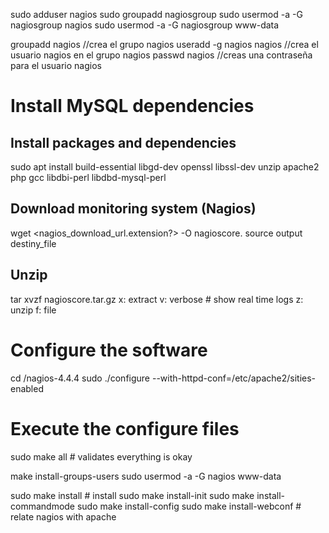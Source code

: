 sudo adduser nagios
sudo groupadd nagiosgroup
sudo usermod -a -G nagiosgroup nagios
sudo usermod -a -G nagiosgroup www-data


groupadd nagios //crea el grupo nagios
useradd -g nagios nagios //crea el usuario nagios en el grupo nagios
passwd nagios //creas una contraseña para el usuario nagios


# Install MySQL dependencies

## Install packages and dependencies
sudo apt install build-essential libgd-dev openssl libssl-dev unzip apache2 php gcc libdbi-perl libdbd-mysql-perl

## Download monitoring system (Nagios)
wget <nagios_download_url.extension?> -O nagioscore.<extension>
            source                 output destiny_file

## Unzip
tar xvzf nagioscore.tar.gz
x: extract
v: verbose # show real time logs
z: unzip
f: file

# Configure the software
cd /nagios-4.4.4
sudo ./configure --with-httpd-conf=/etc/apache2/sities-enabled

# Execute the configure files
sudo make all                   # validates everything is okay

make install-groups-users
sudo usermod -a -G nagios www-data

sudo make install               # install
sudo make install-init
sudo make install-commandmode
sudo make install-config
sudo make install-webconf       # relate nagios with apache
